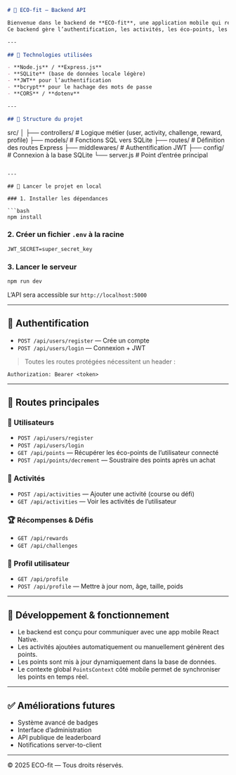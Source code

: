 ```markdown
# 🌱 ECO-fit — Backend API

Bienvenue dans le backend de **ECO-fit**, une application mobile qui récompense les utilisateurs pour leurs activités physiques écoresponsables.  
Ce backend gère l’authentification, les activités, les éco-points, les défis, les récompenses et le profil utilisateur.

---

## 🔧 Technologies utilisées

- **Node.js** / **Express.js**
- **SQLite** (base de données locale légère)
- **JWT** pour l’authentification
- **bcrypt** pour le hachage des mots de passe
- **CORS** / **dotenv**

---

## 📁 Structure du projet

```

src/
│
├── controllers/          # Logique métier (user, activity, challenge, reward, profile)
├── models/               # Fonctions SQL vers SQLite
├── routes/               # Définition des routes Express
├── middlewares/          # Authentification JWT
├── config/               # Connexion à la base SQLite
└── server.js             # Point d’entrée principal

````

---

## 🚀 Lancer le projet en local

### 1. Installer les dépendances

```bash
npm install
````

### 2. Créer un fichier `.env` à la racine

```
JWT_SECRET=super_secret_key
```

### 3. Lancer le serveur

```bash
npm run dev
```

L’API sera accessible sur `http://localhost:5000`

---

## 🔐 Authentification

* `POST /api/users/register` — Crée un compte
* `POST /api/users/login` — Connexion + JWT

> Toutes les routes protégées nécessitent un header :

```
Authorization: Bearer <token>
```

---

## 📍 Routes principales

### 👤 Utilisateurs

* `POST /api/users/register`
* `POST /api/users/login`
* `GET /api/points` — Récupérer les éco-points de l’utilisateur connecté
* `POST /api/points/decrement` — Soustraire des points après un achat

### 🏃 Activités

* `POST /api/activities` — Ajouter une activité (course ou défi)
* `GET /api/activities` — Voir les activités de l’utilisateur

### 🏆 Récompenses & Défis

* `GET /api/rewards`
* `GET /api/challenges`

### 👤 Profil utilisateur

* `GET /api/profile`
* `POST /api/profile` — Mettre à jour nom, âge, taille, poids

---

## 🧪 Développement & fonctionnement

* Le backend est conçu pour communiquer avec une app mobile React Native.
* Les activités ajoutées automatiquement ou manuellement génèrent des points.
* Les points sont mis à jour dynamiquement dans la base de données.
* Le contexte global `PointsContext` côté mobile permet de synchroniser les points en temps réel.

---

## ✅ Améliorations futures

* Système avancé de badges
* Interface d’administration
* API publique de leaderboard
* Notifications server-to-client

---


© 2025 ECO-fit — Tous droits réservés.

